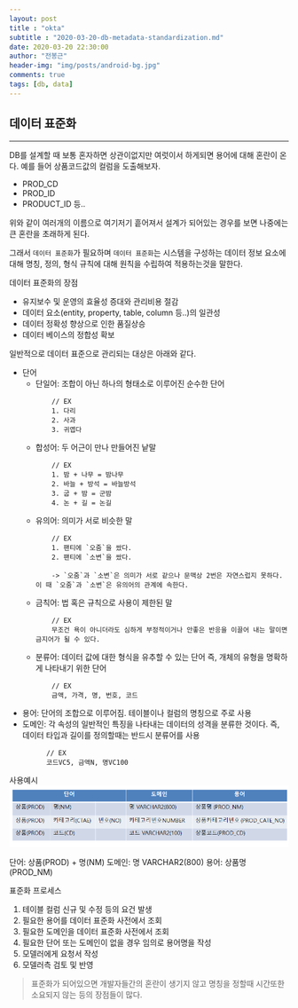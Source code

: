 ```yaml
---
layout: post
title : "okta"
subtitle : "2020-03-20-db-metadata-standardization.md"
date: 2020-03-20 22:30:00
author: "전봉근"
header-img: "img/posts/android-bg.jpg"
comments: true
tags: [db, data]
---
```


## 데이터 표준화
----------------------------------------------------------------

DB를 설계할 때 보통 혼자하면 상관이없지만 여럿이서 하게되면 용어에 대해 혼란이 온다. 예를 들어 상품코드값의 컬럼을 도출해보자.

- PROD_CD
- PROD_ID
- PRODUCT_ID
등..

위와 같이 여러개의 이름으로 여기저기 흩어져서 설계가 되어있는 경우를 보면 나중에는 큰 혼란을 초래하게 된다.

그래서 `데이터 표준화`가 필요하며 `데이터 표준화`는 시스템을 구성하는 데이터 정보 요소에 대해 명칭, 정의, 형식 규칙에 대해 원칙을 수립하여 적용하는것을 말한다. 

데이터 표준화의 장점
- 유지보수 및 운영의 효율성 증대와 관리비용 절감
- 데이터 요소(entity, property, table, column 등..)의 일관성
- 데이터 정확성 향상으로 인한 품질상승
- 데이터 베이스의 정합성 확보

일반적으로 데이터 표준으로 관리되는 대상은 아래와 같다.
- 단어
  - 단일어: 조합이 아닌 하나의 형태소로 이루어진 순수한 단어
    ```
        // EX
        1. 다리
        2. 사과
        3. 귀엽다
    ```
  - 합성어: 두 어근이 만나 만들어진 낱말
    ```
        // EX
        1. 밤 + 나무 = 밤나무
        2. 바늘 + 방석 = 바늘방석
        3. 굽 + 밤 = 군밤
        4. 논 + 길 = 논길
    ```
  - 유의어: 의미가 서로 비슷한 말
    ```
        // EX
        1. 팬티에 `오줌`을 쌌다.
        2. 팬티에 `소변`을 쌌다.

        -> `오줌`과 `소변`은 의미가 서로 같으나 문맥상 2번은 자연스럽지 못하다. 이 때 `오줌`과 `소변`은 유의어의 관계에 속한다.
    ```
  - 금칙어: 법 혹은 규칙으로 사용이 제한된 말
    ```
        // EX
        무조건 욕이 아니더라도 심하게 부정적이거나 안좋은 반응을 이끌어 내는 말이면 금지어가 될 수 있다.
    ```
  - 분류어: 데이터 값에 대한 형식을 유추할 수 있는 단어 즉, 개체의 유형을 명확하게 나타내기 위한 단어
    ```
        // EX
        금액, 가격, 명, 번호, 코드
    ```
- 용어: 단어의 조합으로 이루어짐. 테이블이나 컬럼의 명칭으로 주로 사용
- 도메인: 각 속성의 일반적인 특징을 나타내는 데이터의 성격을 분류한 것이다. 즉, 데이터 타입과 길이를 정의할때는 반드시 분류어를 사용
  ```
        // EX
        코드VC5, 금액N, 명VC100
  ```

사용예시
![db-meta-1](/img/posts/db/common/db-meta-1.png) 

단어: 상품(PROD) + 명(NM)
도메인: 명 VARCHAR2(800)
용어: 상품명(PROD_NM)

표준화 프로세스  
1. 테이블 컬럼 신규 및 수정 등의 요건 발생
2. 필요한 용어를 데이터 표준화 사전에서 조회
3. 필요한 도메인을 데이터 표준화 사전에서 조회
4. 필요한 단어 또는 도메인이 없을 경우 임의로 용어명을 작성
5. 모델러에게 요청서 작성
6. 모델러측 검토 및 반영

> 표준화가 되어있으면 개발자들간의 혼란이 생기지 않고 명칭을 정할때 시간또한 소요되지 않는 등의 장점들이 많다. 